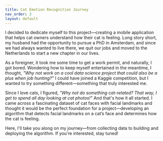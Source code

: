 ```yaml
---
title: Cat Emotion Recognition Journey 
nav_order: 3
layout: default
---
```


I decided to dedicate myself to this project—creating a mobile application that helps cat owners understand how their cat is feeling. Long story short, my husband had the opportunity to pursue a PhD in Amsterdam, and since we had always wanted to live there, we quit our jobs and moved to the Netherlands to start a new chapter in our lives.

As a foreigner, it took me some time to get a work permit, and naturally, I got bored. Wondering how to keep myself entertained in the meantime, I thought, *"Why not work on a cool data science project that could also be a plus when job hunting?"* I could have joined a Kaggle competition, but I wanted to try something different—something that truly interested me.

Since I love cats, I figured, *"Why not do something cat-related? That way, I get to spend all day looking at cat photos!"* And that's how it all started. I came across a fascinating dataset of cat faces with facial landmarks and thought it would be the perfect foundation for a project—developing an algorithm that detects facial landmarks on a cat’s face and determines how the cat is feeling.

Here, I'll take you along on my journey—from collecting data to building and deploying the algorithm. If you're interested, stay tuned!

